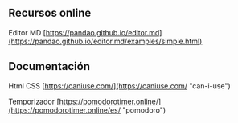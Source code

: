 ## Recursos online
Editor MD [https://pandao.github.io/editor.md](https://pandao.github.io/editor.md/examples/simple.html)

## Documentación
Html CSS [https://caniuse.com/](https://caniuse.com/ "can-i-use")

Temporizador [https://pomodorotimer.online/](https://pomodorotimer.online/es/ "pomodoro")
